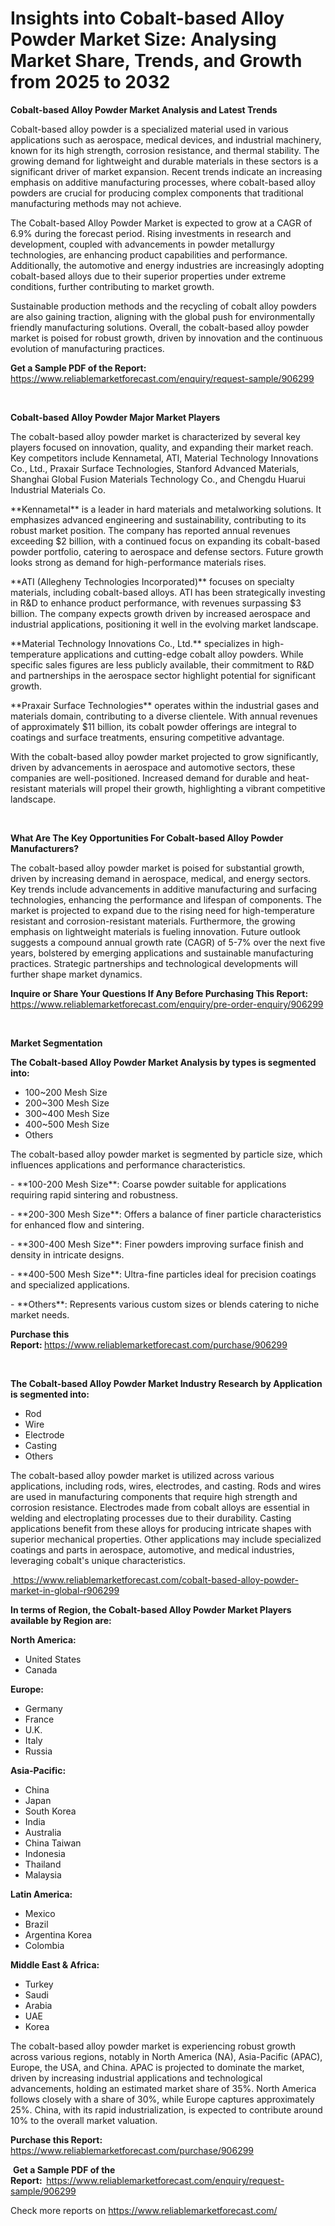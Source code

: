 <p><h1>Insights into Cobalt-based Alloy Powder Market Size: Analysing Market Share, Trends, and Growth from 2025 to 2032</h1></p><p><strong>Cobalt-based Alloy Powder Market Analysis and Latest Trends</strong></p>
<p><p>Cobalt-based alloy powder is a specialized material used in various applications such as aerospace, medical devices, and industrial machinery, known for its high strength, corrosion resistance, and thermal stability. The growing demand for lightweight and durable materials in these sectors is a significant driver of market expansion. Recent trends indicate an increasing emphasis on additive manufacturing processes, where cobalt-based alloy powders are crucial for producing complex components that traditional manufacturing methods may not achieve.</p><p>The Cobalt-based Alloy Powder Market is expected to grow at a CAGR of 6.9% during the forecast period. Rising investments in research and development, coupled with advancements in powder metallurgy technologies, are enhancing product capabilities and performance. Additionally, the automotive and energy industries are increasingly adopting cobalt-based alloys due to their superior properties under extreme conditions, further contributing to market growth. </p><p>Sustainable production methods and the recycling of cobalt alloy powders are also gaining traction, aligning with the global push for environmentally friendly manufacturing solutions. Overall, the cobalt-based alloy powder market is poised for robust growth, driven by innovation and the continuous evolution of manufacturing practices.</p></p>
<p><strong>Get a Sample PDF of the Report:&nbsp;</strong> <a href="https://www.reliablemarketforecast.com/enquiry/request-sample/906299?utm_campaign=3225&utm_medium=2&utm_source=Github&utm_content=ia&utm_term=21032025&utm_id=cobalt-based-alloy-powder">https://www.reliablemarketforecast.com/enquiry/request-sample/906299</a></p>
<p>&nbsp;</p>
<p><strong>Cobalt-based Alloy Powder Major Market Players</strong></p>
<p><p>The cobalt-based alloy powder market is characterized by several key players focused on innovation, quality, and expanding their market reach. Key competitors include Kennametal, ATI, Material Technology Innovations Co., Ltd., Praxair Surface Technologies, Stanford Advanced Materials, Shanghai Global Fusion Materials Technology Co., and Chengdu Huarui Industrial Materials Co.</p><p>**Kennametal** is a leader in hard materials and metalworking solutions. It emphasizes advanced engineering and sustainability, contributing to its robust market position. The company has reported annual revenues exceeding $2 billion, with a continued focus on expanding its cobalt-based powder portfolio, catering to aerospace and defense sectors. Future growth looks strong as demand for high-performance materials rises.</p><p>**ATI (Allegheny Technologies Incorporated)** focuses on specialty materials, including cobalt-based alloys. ATI has been strategically investing in R&D to enhance product performance, with revenues surpassing $3 billion. The company expects growth driven by increased aerospace and industrial applications, positioning it well in the evolving market landscape.</p><p>**Material Technology Innovations Co., Ltd.** specializes in high-temperature applications and cutting-edge cobalt alloy powders. While specific sales figures are less publicly available, their commitment to R&D and partnerships in the aerospace sector highlight potential for significant growth.</p><p>**Praxair Surface Technologies** operates within the industrial gases and materials domain, contributing to a diverse clientele. With annual revenues of approximately $11 billion, its cobalt powder offerings are integral to coatings and surface treatments, ensuring competitive advantage.</p><p>With the cobalt-based alloy powder market projected to grow significantly, driven by advancements in aerospace and automotive sectors, these companies are well-positioned. Increased demand for durable and heat-resistant materials will propel their growth, highlighting a vibrant competitive landscape.</p></p>
<p>&nbsp;</p>
<p><strong>What Are The Key Opportunities For Cobalt-based Alloy Powder Manufacturers?</strong></p>
<p><p>The cobalt-based alloy powder market is poised for substantial growth, driven by increasing demand in aerospace, medical, and energy sectors. Key trends include advancements in additive manufacturing and surfacing technologies, enhancing the performance and lifespan of components. The market is projected to expand due to the rising need for high-temperature resistant and corrosion-resistant materials. Furthermore, the growing emphasis on lightweight materials is fueling innovation. Future outlook suggests a compound annual growth rate (CAGR) of 5-7% over the next five years, bolstered by emerging applications and sustainable manufacturing practices. Strategic partnerships and technological developments will further shape market dynamics.</p></p>
<p><strong>Inquire or Share Your Questions If Any Before Purchasing This Report:</strong> <a href="https://www.reliablemarketforecast.com/enquiry/pre-order-enquiry/906299?utm_campaign=3225&utm_medium=2&utm_source=Github&utm_content=ia&utm_term=21032025&utm_id=cobalt-based-alloy-powder">https://www.reliablemarketforecast.com/enquiry/pre-order-enquiry/906299</a></p>
<p>&nbsp;</p>
<p><strong>Market Segmentation</strong></p>
<p><strong>The Cobalt-based Alloy Powder Market Analysis by types is segmented into:</strong></p>
<p><ul><li>100~200 Mesh Size</li><li>200~300 Mesh Size</li><li>300~400 Mesh Size</li><li>400~500 Mesh Size</li><li>Others</li></ul></p>
<p><p>The cobalt-based alloy powder market is segmented by particle size, which influences applications and performance characteristics. </p><p>- **100-200 Mesh Size**: Coarse powder suitable for applications requiring rapid sintering and robustness.  </p><p>- **200-300 Mesh Size**: Offers a balance of finer particle characteristics for enhanced flow and sintering.  </p><p>- **300-400 Mesh Size**: Finer powders improving surface finish and density in intricate designs.  </p><p>- **400-500 Mesh Size**: Ultra-fine particles ideal for precision coatings and specialized applications.  </p><p>- **Others**: Represents various custom sizes or blends catering to niche market needs.</p></p>
<p><strong>Purchase this Report:&nbsp;</strong><a href="https://www.reliablemarketforecast.com/purchase/906299?utm_campaign=3225&utm_medium=2&utm_source=Github&utm_content=ia&utm_term=21032025&utm_id=cobalt-based-alloy-powder">https://www.reliablemarketforecast.com/purchase/906299</a></p>
<p>&nbsp;</p>
<p><strong>The Cobalt-based Alloy Powder Market Industry Research by Application is segmented into:</strong></p>
<p><ul><li>Rod</li><li>Wire</li><li>Electrode</li><li>Casting</li><li>Others</li></ul></p>
<p><p>The cobalt-based alloy powder market is utilized across various applications, including rods, wires, electrodes, and casting. Rods and wires are used in manufacturing components that require high strength and corrosion resistance. Electrodes made from cobalt alloys are essential in welding and electroplating processes due to their durability. Casting applications benefit from these alloys for producing intricate shapes with superior mechanical properties. Other applications may include specialized coatings and parts in aerospace, automotive, and medical industries, leveraging cobalt's unique characteristics.</p></p>
<p><a href="https://www.reliablemarketforecast.com/cobalt-based-alloy-powder-market-in-global-r906299?utm_campaign=3225&utm_medium=2&utm_source=Github&utm_content=ia&utm_term=21032025&utm_id=cobalt-based-alloy-powder">&nbsp;https://www.reliablemarketforecast.com/cobalt-based-alloy-powder-market-in-global-r906299</a></p>
<p><strong>In terms of Region, the Cobalt-based Alloy Powder Market Players available by Region are:</strong></p>
<p>
    <p> <strong> North America: </strong>
        <ul>
            <li>United States</li>
            <li>Canada</li>
        </ul>
        </p> 
    <p> <strong> Europe: </strong>
        <ul>
            <li>Germany</li>
            <li>France</li>
            <li>U.K.</li>
            <li>Italy</li>
            <li>Russia</li>
        </ul>
        </p> 
    <p> <strong> Asia-Pacific: </strong>
        <ul>
            <li>China</li>
            <li>Japan</li>
            <li>South Korea</li>
            <li>India</li>
            <li>Australia</li>
            <li>China Taiwan</li>
            <li>Indonesia</li>
            <li>Thailand</li>
            <li>Malaysia</li>
        </ul>
        </p> 
    <p> <strong> Latin America: </strong>
        <ul>
            <li>Mexico</li>
            <li>Brazil</li>
            <li>Argentina Korea</li>
            <li>Colombia</li>
        </ul>
        </p> 
    <p> <strong> Middle East & Africa: </strong>
        <ul>
            <li>Turkey</li>
            <li>Saudi</li>
            <li>Arabia</li>
            <li>UAE</li>
            <li>Korea</li>
        </ul>
    </p>
    </p>
<p><p>The cobalt-based alloy powder market is experiencing robust growth across various regions, notably in North America (NA), Asia-Pacific (APAC), Europe, the USA, and China. APAC is projected to dominate the market, driven by increasing industrial applications and technological advancements, holding an estimated market share of 35%. North America follows closely with a share of 30%, while Europe captures approximately 25%. China, with its rapid industrialization, is expected to contribute around 10% to the overall market valuation.</p></p>
<p><strong>Purchase this Report: </strong><a href="https://www.reliablemarketforecast.com/purchase/906299?utm_campaign=3225&utm_medium=2&utm_source=Github&utm_content=ia&utm_term=21032025&utm_id=cobalt-based-alloy-powder">https://www.reliablemarketforecast.com/purchase/906299</a></p>
<p>&nbsp;<strong>Get a Sample PDF of the Report:&nbsp;&nbsp;</strong><a href="https://www.reliablemarketforecast.com/enquiry/request-sample/906299?utm_campaign=3225&utm_medium=2&utm_source=Github&utm_content=ia&utm_term=21032025&utm_id=cobalt-based-alloy-powder">https://www.reliablemarketforecast.com/enquiry/request-sample/906299</a></p>
<p><strong></strong></p>
<p>Check more reports on <a href="https://www.reliablemarketforecast.com/?utm_campaign=3225&utm_medium=2&utm_source=Github&utm_content=ia&utm_term=21032025&utm_id=cobalt-based-alloy-powder">https://www.reliablemarketforecast.com/</a></p>